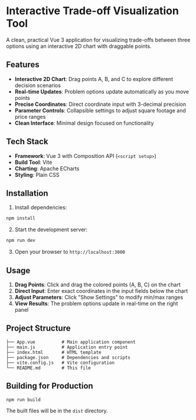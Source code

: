 # Interactive Trade-off Visualization Tool

A clean, practical Vue 3 application for visualizing trade-offs between three options using an interactive 2D chart with draggable points.

## Features

- **Interactive 2D Chart**: Drag points A, B, and C to explore different decision scenarios
- **Real-time Updates**: Problem options update automatically as you move points
- **Precise Coordinates**: Direct coordinate input with 3-decimal precision
- **Parameter Controls**: Collapsible settings to adjust square footage and price ranges
- **Clean Interface**: Minimal design focused on functionality

## Tech Stack

- **Framework**: Vue 3 with Composition API (`<script setup>`)
- **Build Tool**: Vite
- **Charting**: Apache ECharts
- **Styling**: Plain CSS

## Installation

1. Install dependencies:
```bash
npm install
```

2. Start the development server:
```bash
npm run dev
```

3. Open your browser to `http://localhost:3000`

## Usage

1. **Drag Points**: Click and drag the colored points (A, B, C) on the chart
2. **Direct Input**: Enter exact coordinates in the input fields below the chart
3. **Adjust Parameters**: Click "Show Settings" to modify min/max ranges
4. **View Results**: The problem options update in real-time on the right panel

## Project Structure

```
├── App.vue          # Main application component
├── main.js          # Application entry point
├── index.html       # HTML template
├── package.json     # Dependencies and scripts
├── vite.config.js   # Vite configuration
└── README.md        # This file
```

## Building for Production

```bash
npm run build
```

The built files will be in the `dist` directory.
